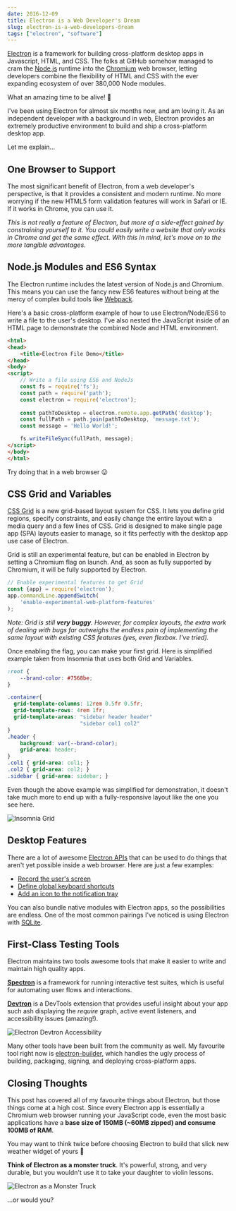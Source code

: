 ```yaml
---
date: 2016-12-09
title: Electron is a Web Developer's Dream
slug: electron-is-a-web-developers-dream
tags: ["electron", "software"]
---
```


[Electron](http://electron.atom.io/) is a framework for building cross-platform
desktop apps in Javascript, HTML, and CSS. The folks at GitHub somehow
managed to cram the [Node.js](https://nodejs.org) runtime into the
[Chromium](https://www.chromium.org/) web browser, letting developers combine 
the flexibility of HTML and CSS with the ever expanding ecosystem of 
over 380,000 Node modules. 

<!--more-->

What an amazing time to be alive! &#128588;

I've been using Electron for almost six months now, and am loving it. As an
independent developer with a background in web, Electron provides an extremely
productive environment to build and ship a cross-platform desktop app.

Let me explain...

## One Browser to Support

The most significant benefit of Electron, from a web developer's perspective, is 
that it provides a consistent and modern runtime. No more worrying if the new
HTML5 form validation features will work in Safari or IE. If it works in Chrome,
you can use it. 

_This is not really a feature of Electron, but more of a side-effect gained by
constraining yourself to it. You could easily write a website that only works in 
Chrome and get the same effect. With this in mind, let's move on to the more 
tangible advantages._

## Node.js Modules and ES6 Syntax

The Electron runtime includes the latest version of Node.js and Chromium.
This means you can use the fancy new ES6 features without being at the mercy of 
complex build tools like [Webpack](https://webpack.github.io/). 

Here's a basic cross-platform example of how to use Electron/Node/ES6 to write a file
to the user's desktop. I've also nested the JavaScript inside of an HTML page to 
demonstrate the combined Node and HTML environment.

```html
<html>
<head>
    <title>Electron File Demo</title>
</head>
<body>
<script>
    // Write a file using ES6 and NodeJs
    const fs = require('fs');
    const path = require('path');
    const electron = require('electron');
    
    const pathToDesktop = electron.remote.app.getPath('desktop');
    const fullPath = path.join(pathToDesktop, 'message.txt');
    const message = 'Hello World!';

    fs.writeFileSync(fullPath, message);
</script>
</body>
</html>
```

Try doing that in a web browser &#128539;

## CSS Grid and Variables

[CSS Grid](https://css-tricks.com/snippets/css/complete-guide-grid/) is a new 
grid-based layout system for CSS. It lets you define grid regions, specify constraints, 
and easily change the entire layout with a media query and a few lines of CSS. Grid is
designed to make single page app (SPA) layouts easier to manage, so it fits perfectly
with the desktop app use case of Electron.

Grid is still an experimental feature, but can be enabled in Electron by setting a
Chromium flag on launch. And, as soon as fully supported by Chromium, it will be 
fully supported by Electron.

```js
// Enable experimental features to get Grid
const {app} = require('electron');
app.commandLine.appendSwitch(
    'enable-experimental-web-platform-features'
);
```

_Note: Grid is still **very buggy**. However, for complex layouts, the extra work of
dealing with bugs far outweighs the endless pain of implementing the same layout with
existing CSS features (yes, even flexbox. I've tried)._

Once enabling the flag, you can make your first grid. Here is simplified example 
taken from Insomnia that uses both Grid and Variables.

```css
:root {
    --brand-color: #7568be;
}

.container{
  grid-template-columns: 12rem 0.5fr 0.5fr;
  grid-template-rows: 4rem 1fr;
  grid-template-areas: "sidebar header header"
                       "sidebar col1 col2"
}
.header { 
    background: var(--brand-color);
    grid-area: header; 
}
.col1 { grid-area: col1; }
.col2 { grid-area: col2; }
.sidebar { grid-area: sidebar; }
```

Even though the above example was simplified for demonstration, it doesn't take much
more to end up with a fully-responsive layout like the one you see here.

![Insomnia Grid](/images/blog/insomnia-grid.png)

## Desktop Features

There are a lot of awesome [Electron APIs](http://electron.atom.io/docs/api/) that
can be used to do things that aren't yet possible inside a web browser. Here are 
just a few examples:

- [Record the user's screen](http://electron.atom.io/docs/api/desktop-capturer/)
- [Define global keyboard shortcuts](http://electron.atom.io/docs/api/accelerator/)
- [Add an icon to the notification tray](http://electron.atom.io/docs/api/tray/)

You can also bundle native modules with Electron apps, so the possibilities are
endless. One of the most common pairings I've noticed is using Electron with
[SQLite](https://sqlite.org/).

## First-Class Testing Tools

Electron maintains two tools awesome tools that make it easier to write and maintain 
high quality apps.

**[Spectron](http://electron.atom.io/spectron/)** is a framework for running interactive
test suites, which is useful for automating user flows and interactions.

**[Devtron](http://electron.atom.io/devtron/)** is a DevTools extension that provides
useful insight about your app such ash displaying the _require_ graph, active event listeners,
and accessibility issues (amazing!).

![Electron Devtron Accessibility](/images/blog/devtron.png)

Many other tools have been built from the community as well. My favourite tool right now
is [electron-builder](https://github.com/electron-userland/electron-builder), which handles
the ugly process of building, packaging, signing, and deploying cross-platform apps.

## Closing Thoughts

This post has covered all of my favourite things about Electron, but those things come at
a high cost. Since every Electron app is essentially a Chromium web browser running your
JavaScript code, even the most basic applications have a **base size of 150MB 
(~60MB zipped) and consume 100MB of RAM**. 

<p class="text-xl">
You may want to think twice before choosing Electron to build that slick new weather widget
of yours &#128586;
</p>

**Think of Electron as a monster truck**. It's powerful, strong, and very durable,
but you wouldn't use it to take your daughter to violin lessons.

![Electron as a Monster Truck](https://media.giphy.com/media/Lv6v0fAcPDfnW/giphy.gif)

...or would you?

